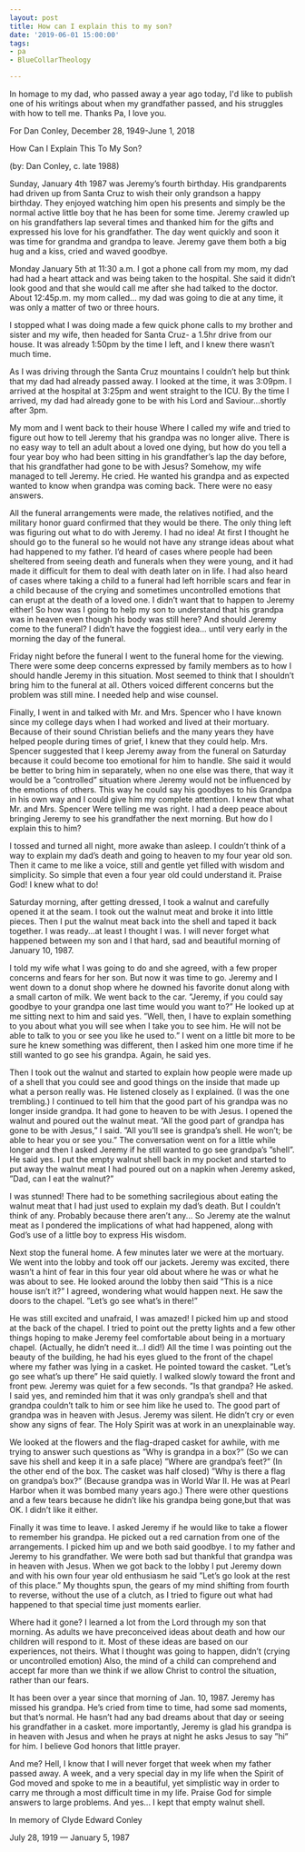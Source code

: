 ```yaml
---
layout: post
title: How can I explain this to my son?
date: '2019-06-01 15:00:00'
tags:
- pa
- BlueCollarTheology

---
```


In homage to my dad, who passed away a year ago today, I'd like to publish one of his writings about when my grandfather passed, and his struggles with how to tell me. Thanks Pa, I love you.

For Dan Conley, December 28, 1949-June 1, 2018

How Can I Explain This To My Son?

(by: Dan Conley, c. late 1988)

Sunday, January 4th 1987 was Jeremy’s fourth birthday. His grandparents had driven up from Santa Cruz to wish their only grandson a happy birthday. They enjoyed watching him open his presents and simply be the normal active little boy that he has been for some time. Jeremy crawled up on his grandfathers lap several times and thanked him for the gifts and expressed his love for his grandfather. The day went quickly and soon it was time for grandma and grandpa to leave. Jeremy gave them both a big hug and a kiss, cried and waved goodbye.

Monday January 5th at 11:30 a.m. I got a phone call from my mom, my dad had had a heart attack and was being taken to the hospital. She said it didn’t look good and that she would call me after she had talked to the doctor. About 12:45p.m. my mom called... my dad was going to die at any time, it was only a matter of two or three hours.

I stopped what I was doing made a few quick phone calls to my brother and sister and my wife, then headed for Santa Cruz- a 1.5hr drive from our house. It was already 1:50pm by the time I left, and I knew there wasn’t much time.

As I was driving through the Santa Cruz mountains I couldn’t help but think that my dad had already passed away. I looked at the time, it was 3:09pm. I arrived at the hospital at 3:25pm and went straight to the ICU. By the time I arrived, my dad had already gone to be with his Lord and Saviour...shortly after 3pm.

My mom and I went back to their house Where I called my wife and tried to figure out how to tell Jeremy that his grandpa was no longer alive. There is no easy way to tell an adult about a loved one dying, but how do you tell a four year boy who had been sitting in his grandfather’s lap the day before, that his grandfather had gone to be with Jesus? Somehow, my wife managed to tell Jeremy. He cried. He wanted his grandpa and as expected wanted to know when grandpa was coming back. There were no easy answers.

All the funeral arrangements were made, the relatives notified, and the military honor guard confirmed that they would be there. The only thing left was figuring out what to do with Jeremy. I had no idea! At first I thought he should go to the funeral so he would not have any strange ideas about what had happened to my father. I’d heard of cases where people had been sheltered from seeing death and funerals when they were young, and it had made it difficult for them to deal with death later on in life. I had also heard of cases where taking a child to a funeral had left horrible scars and fear in a child because of the crying and sometimes uncontrolled emotions that can erupt at the death of a loved one. I didn’t want that to happen to Jeremy either! So how was I going to help my son to understand that his grandpa was in heaven even though his body was still here? And should Jeremy come to the funeral? I didn’t have the foggiest idea... until very early in the morning the day of the funeral.

Friday night before the funeral I went to the funeral home for the viewing. There were some deep concerns expressed by family members as to how I should handle Jeremy in this situation. Most seemed to think that I shouldn’t bring him to the funeral at all. Others voiced different concerns but the problem was still mine. I needed help and wise counsel.

Finally, I went in and talked with Mr. and Mrs. Spencer who I have known since my college days when I had worked and lived at their mortuary. Because of their sound Christian beliefs and the many years they have helped people during times of grief, I knew that they could help. Mrs. Spencer suggested that I keep Jeremy away from the funeral on Saturday because it could become too emotional for him to handle. She said it would be better to bring him in separately, when no one else was there, that way it would be a ”controlled” situation where Jeremy would not be influenced by the emotions of others. This way he could say his goodbyes to his Grandpa in his own way and I could give him my complete attention. I knew that what Mr. and Mrs. Spencer Were telling me was right. I had a deep peace about bringing Jeremy to see his grandfather the next morning. But how do I explain this to him?

I tossed and turned all night, more awake than asleep. I couldn’t think of a way to explain my dad’s death and going to heaven to my four year old son. Then it came to me like a voice, still and gentle yet filled with wisdom and simplicity. So simple that even a four year old could understand it. Praise God! I knew what to do!

Saturday morning, after getting dressed, I took a walnut and carefully opened it at the seam. I took out the walnut meat and broke it into little pieces. Then I put the walnut meat back into the shell and taped it back together. I was ready...at least I thought I was. I will never forget what happened between my son and I that hard, sad and beautiful morning of January 10, 1987.

I told my wife what I was going to do and she agreed, with a few proper concerns and fears for her son. But now it was time to go. Jeremy and I went down to a donut shop where he downed his favorite donut along with a small carton of milk. We went back to the car. ”Jeremy, if you could say goodbye to your grandpa one last time would you want to?” He looked up at me sitting next to him and said yes. ”Well, then, I have to explain something to you about what you will see when I take you to see him. He will not be able to talk to you or see you like he used to.” I went on a little bit more to be sure he knew something was different, then I asked him one more time if he still wanted to go see his grandpa. Again, he said yes.

Then I took out the walnut and started to explain how people were made up of a shell that you could see and good things on the inside that made up what a person really was. He listened closely as I explained. (I was the one trembling.) I continued to tell him that the good part of his grandpa was no longer inside grandpa. It had gone to heaven to be with Jesus. I opened the walnut and poured out the walnut meat. ”All the good part of grandpa has gone to be with Jesus,” I said. ”All you’ll see is grandpa’s shell. He won’t; be able to hear you or see you.” The conversation went on for a little while longer and then I asked Jeremy if he still wanted to go see grandpa’s ”shell”. He said yes. I put the empty walnut shell back in my pocket and started to put away the walnut meat I had poured out on a napkin when Jeremy asked, ”Dad, can I eat the walnut?”

I was stunned! There had to be something sacrilegious about eating the walnut meat that I had just used to explain my dad’s death. But I couldn’t think of any. Probably because there aren’t any... So Jeremy ate the walnut meat as I pondered the implications of what had happened, along with God’s use of a little boy to express His wisdom.

Next stop the funeral home. A few minutes later we were at the mortuary. We went into the lobby and took off our jackets. Jeremy was excited, there wasn’t a hint of fear in this four year old about where he was or what he was about to see. He looked around the lobby then said ”This is a nice house isn’t it?” I agreed, wondering what would happen next. He saw the doors to the chapel. ”Let’s go see what’s in there!”

He was still excited and unafraid, I was amazed! I picked him up and stood at the back of the chapel. I tried to point out the pretty lights and a few other things hoping to make Jeremy feel comfortable about being in a mortuary chapel. (Actually, he didn’t need it...I did!) All the time I was pointing out the beauty of the building, he had his eyes glued to the front of the chapel where my father was lying in a casket. He pointed toward the casket. ”Let’s go see what’s up there” He said quietly. I walked slowly toward the front and front pew. Jeremy was quiet for a few seconds. ”Is that grandpa? He asked. I said yes, and reminded him that it was only grandpa’s shell and that grandpa couldn’t talk to him or see him like he used to. The good part of grandpa was in heaven with Jesus. Jeremy was silent. He didn’t cry or even show any signs of fear. The Holy Spirit was at work in an unexplainable way.

We looked at the flowers and the flag-draped casket for awhile, with me trying to answer such questions as ”Why is grandpa in a box?” (So we can save his shell and keep it in a safe place) ”Where are grandpa’s feet?” (In the other end of the box. The casket was half closed) ”Why is there a flag on grandpa’s box?” (Because grandpa was in World War II. He was at Pearl Harbor when it was bombed many years ago.) There were other questions and a few tears because he didn’t like his grandpa being gone,but that was OK. I didn’t like it either.

Finally it was time to leave. I asked Jeremy if he would like to take a flower to remember his grandpa. He picked out a red carnation from one of the arrangements. I picked him up and we both said goodbye. I to my father and Jeremy to his grandfather. We were both sad but thankful that grandpa was in heaven with Jesus. When we got back to the lobby I put Jeremy down and with his own four year old enthusiasm he said ”Let’s go look at the rest of this place.” My thoughts spun, the gears of my mind shifting from fourth to reverse, without the use of a clutch, as I tried to figure out what had happened to that special time just moments earlier.

Where had it gone? I learned a lot from the Lord through my son that morning. As adults we have preconceived ideas about death and how our children will respond to it. Most of these ideas are based on our experiences, not theirs. What I thought was going to happen, didn’t (crying or uncontrolled emotion) Also, the mind of a child can comprehend and accept far more than we think if we allow Christ to control the situation, rather than our fears.

It has been over a year since that morning of Jan. 10, 1987. Jeremy has missed his grandpa. He’s cried from time to time, had some sad moments, but that’s normal. He hasn’t had any bad dreams about that day or seeing his grandfather in a casket. more importantly, Jeremy is glad his grandpa is in heaven with Jesus and when he prays at night he asks Jesus to say ”hi” for him. I believe God honors that little prayer.

And me? Hell, I know that I will never forget that week when my father passed away. A week, and a very special day in my life when the Spirit of God moved and spoke to me in a beautiful, yet simplistic way in order to carry me through a most difficult time in my life. Praise God for simple answers to large problems. And yes... I kept that empty walnut shell.

In memory of Clyde Edward Conley

July 28, 1919 — January 5, 1987

